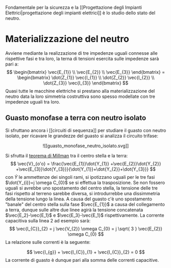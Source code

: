 Fondamentale per la sicurezza e la [[Progettazione degli Impianti Elettrici|progettazione degli impianti elettrici]] è lo studio dello stato del neutro.
# Materializzazione del neutro
Avviene mediante la realizzazione di tre impedenze uguali connesse alle rispettive fasi e tra loro, la terna di tensioni esercita sulle impedenze sarà pari a:
$$
\begin{bmatrix}
\vec{E_{1}} \\ \vec{E_{2}} \\ \vec{E_{3}}
\end{bmatrix} = 
\begin{bmatrix}
\dot{Z_{1}} \vec{I_{1}} \\ \dot{Z_{2}} \vec{I_{2}}  \\ \dot{Z_{3}} \vec{I_{3}} 
\end{bmatrix}
$$
Quasi tutte le macchine elettriche si prestano alla materializzazione del neutro data la loro simmetria costruttiva sono spesso modellate con tre impedenze uguali tra loro.

## Guasto monofase a terra con neutro isolato
Si sfruttano ancora i [[circuiti di sequenza]] per studiare il guasto con neutro isolato, per ricavare le grandezze del guasto si analizza il circuito trifase:
<center>

![[guasto_monofase_neutro_isolato.svg]]
</center>

Si sfrutta il [teorema di Millman](https://it.wikipedia.org/wiki/Teorema_di_Millman) tra il centro stella e la terra:
$$
\vec{V}_{o'o} = \frac{\vec{E_{1}}\dot{Y_{1}} +\vec{E_{2}}\dot{Y_{2}} +\vec{E_{3}}\dot{Y_{3}}}{\dot{Y_{1}}+\dot{Y_{2}}+\dot{Y_{3}}}
$$
con $\dot{Y}$ le ammettenze dei singoli rami, si ipotizzano uguali per le tre fasi $\dot{Y_{i}}=j \omega C_{0}$ se si effettua la trasposizione. Se non fossero uguali si avrebbe uno spostamento del centro stella, la tensione delle tre fasi rispetto al terreno sarebbe diversa, si introdurrebbe una dissimmetria della tensione lungo la linea.
A causa del guasto c'è uno spostamento "banale" del centro stella sulla fase $\vec{E_{1}}$ a causa del collegamento a terra, dunque sulle altre due linee agirà la tensione concatenata $\vec{E_2}-\vec{E_1}$ e $\vec{E_3}-\vec{E_1}$ rispettivamente.
La corrente capacitiva sulla linea 2 ad esempio sarà:
$$
\vec{I_{C}}_{2} = j \vec{V_{2}} \omega C_{0} = j \sqrt{ 3 } \vec{E_{2}} \omega C_{0}
$$
La relazione sulle correnti è la seguente:

$$
\vec{I_{g}} + \vec{I_{C}}_{1} + \vec{I_{C}}_{2} =  0
$$
La corrente di guasto è dunque pari alla somma delle correnti capacitive.
